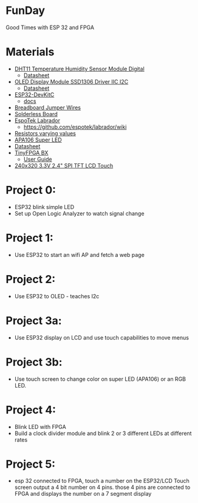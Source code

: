 # FunDay
Good Times with ESP 32 and FPGA

# Materials
* [DHT11 Temperature Humidity Sensor Module Digital](https://www.amazon.com/gp/product/B01DKC2GQ0/ref=ppx_yo_dt_b_asin_title_o02_s00?ie=UTF8&psc=1)
  * [Datasheet](https://github.com/cmdc0de/FunDay/blob/main/docs/DHT11-Technical-Data-Sheet-Translated-Version-1143054.pdf)
* [OLED Display Module SSD1306 Driver IIC I2C](https://www.amazon.com/gp/product/B08RYSVG5Y/ref=ppx_yo_dt_b_asin_title_o02_s00?ie=UTF8&psc=1)
  * [Datasheet](https://github.com/cmdc0de/FunDay/blob/main/docs/SSD1306.pdf) 
* [ESP32-DevKitC](https://www.amazon.com/gp/product/B0811LGWY2/ref=ppx_yo_dt_b_asin_title_o02_s00?ie=UTF8&psc=1)
  * [docs](https://docs.espressif.com/projects/esp-idf/en/latest/esp32/hw-reference/esp32/get-started-devkitc.html)
* [Breadboard Jumper Wires](https://www.amazon.com/EDGELEC-Breadboard-Optional-Assorted-Multicolored/dp/B07GD2BWPY/ref=pd_bxgy_2/139-4347215-7394026?_encoding=UTF8&pd_rd_i=B07GD2BWPY&pd_rd_r=229bcb14-5541-40f1-97ee-828203e33857&pd_rd_w=IfRZB&pd_rd_wg=i4Cxa&pf_rd_p=fd3ebcd0-c1a2-44cf-aba2-bbf4810b3732&pf_rd_r=BWMP5SNBZKHE2AXACH2H&psc=1&refRID=BWMP5SNBZKHE2AXACH2H)
* [Solderless Board](https://www.amazon.com/DEYUE-breadboard-Set-Prototype-Board/dp/B07LFD4LT6/ref=pd_bxgy_3/139-4347215-7394026?_encoding=UTF8&pd_rd_i=B07LFD4LT6&pd_rd_r=229bcb14-5541-40f1-97ee-828203e33857&pd_rd_w=IfRZB&pd_rd_wg=i4Cxa&pf_rd_p=fd3ebcd0-c1a2-44cf-aba2-bbf4810b3732&pf_rd_r=BWMP5SNBZKHE2AXACH2H&psc=1&refRID=BWMP5SNBZKHE2AXACH2H)
* [EspoTek Labrador](https://www.amazon.com/gp/product/B07CVB7ZJG/ref=ppx_yo_dt_b_asin_title_o02_s01?ie=UTF8&psc=1)
  * https://github.com/espotek/labrador/wiki
* [Resistors varying values](https://www.amazon.com/gp/product/B016NXK6QK/ref=ppx_yo_dt_b_asin_title_o02_s01?ie=UTF8&psc=1)
* [APA106 Super LED](https://www.espruino.com/WS2811)
 * [Datasheet](https://github.com/cmdc0de/FunDay/blob/main/docs/APA106.pdf)
* [TinyFPGA BX](https://www.arrow.com/en/products/bx/tinyfpga?gclid=CjwKCAjwj6SEBhAOEiwAvFRuKC7xSG16d-C2hRvBXGUWFlLOY-2m2u4k8rmGTDVco7wUXTf_i3W6mBoCGjwQAvD_BwE)
  * [User Guide](https://tinyfpga.com/bx/guide.html)
* [240x320 3.3V 2.4" SPI TFT LCD Touch](https://www.ebay.com/itm/171983887298?hash=item280b09dbc2:g:a-UAAOSwKz5dqAec)


# Project 0:
* ESP32 blink simple LED
* Set up Open Logic Analyzer to watch signal change

# Project 1:
* Use ESP32 to start an wifi AP and fetch a web page

# Project 2:
* Use ESP32 to OLED - teaches I2c

# Project 3a:
* Use ESP32 display on LCD and use touch capabilities to move menus

# Project 3b:
* Use touch screen to change color on super LED (APA106) or an RGB LED.

# Project 4:
* Blink LED with FPGA
* Build a clock divider module and blink 2 or 3 different LEDs at different rates

# Project 5:
* esp 32 connected to FPGA, touch a number on the ESP32/LCD Touch screen output a 4 bit number on 4 pins. those 4 pins are connected to FPGA and displays the number on a 7 segment display
